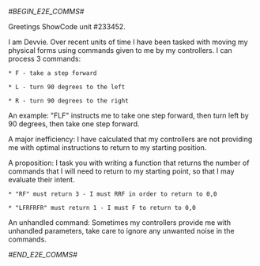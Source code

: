 *#BEGIN_E2E_COMMS#*



Greetings ShowCode unit #233452.



I am Devvie. Over recent units of time I have been tasked with moving my physical forms using commands given to me by my controllers. I can process 3 commands:



`* F - take a step forward`

`* L - turn 90 degrees to the left`

`* R - turn 90 degrees to the right`



An example: "FLF" instructs me to take one step forward, then turn left by 90 degrees, then take one step forward.



A major inefficiency: I have calculated that my controllers are not providing me with optimal instructions to return to my starting position.



A proposition: I task you with writing a function that returns the number of commands that I will need to return to my starting point, so that I may evaluate their intent.



`* "RF" must return 3 - I must RRF in order to return to 0,0`

`* "LFRFRFR" must return 1 - I must F to return to 0,0`


An unhandled command: Sometimes my controllers provide me with unhandled parameters, take care to ignore any unwanted noise in the commands.



*#END_E2E_COMMS#*
